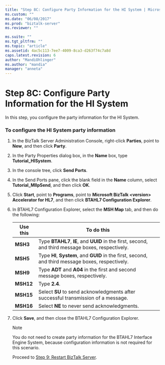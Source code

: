 ```yaml
---
title: "Step 8C: Configure Party Information for the HI System | Microsoft Docs"
ms.custom: ""
ms.date: "06/08/2017"
ms.prod: "biztalk-server"
ms.reviewer: ""

ms.suite: ""
ms.tgt_pltfrm: ""
ms.topic: "article"
ms.assetid: 4ac5c113-7ee7-4009-8ca3-d263f74c7a8d
caps.latest.revision: 6
author: "MandiOhlinger"
ms.author: "mandia"
manager: "anneta"
---
```

# Step 8C: Configure Party Information for the HI System
In this step, you configure the party information for the HI System.  

### To configure the HI System party information  

1. In the BizTalk Server Administration Console, right-click **Parties**, point to **New**, and then click **Party**.  

2. In the Party Properties dialog box, in the **Name** box, type **Tutorial_HISystem**.  

3. In the console tree, click **Send Ports**.  

4. In the Send Ports pane, click the blank field in the **Name** column, select **Tutorial_MllpSend**, and then click **OK**.  

5. Click **Start**, point to **Programs**, point to **Microsoft BizTalk \<version\> Accelerator for HL7**, and then click **BTAHL7 Configuration Explorer**.  

6. In BTAHL7 Configuration Explorer, select the **MSH Map** tab, and then do the following:  


   | Use this  |                                             To do this                                             |
   |-----------|----------------------------------------------------------------------------------------------------|
   | **MSH3**  | Type **BTAHL7**, **IE**, and **UUID** in the first, second, and third message boxes, respectively. |
   | **MSH5**  | Type **HI**, **System**, and **GUID** in the first, second, and third message boxes, respectively. |
   | **MSH9**  |           Type **ADT** and **A04** in the first and second message boxes, respectively.            |
   | **MSH12** |                                           Type **2.4**.                                            |
   | **MSH15** |         Select **SU** to send acknowledgments after successful transmission of a message.          |
   | **MSH16** |                            Select **NE** to never send acknowledgments.                            |


7. Click **Save**, and then close the BTAHL7 Configuration Explorer.  

   > [!NOTE]
   >  You do not need to create party information for the BTAHL7 Interface Engine System, because configuration information is not required for this scenario.  

   Proceed to [Step 9: Restart BizTalk Server](../../adapters-and-accelerators/accelerator-hl7/step-9-restart-biztalk-server.md).